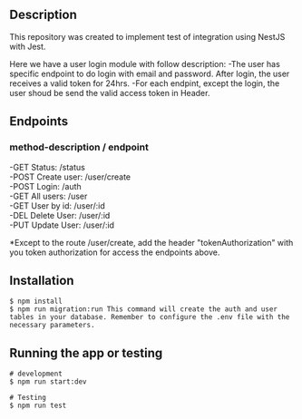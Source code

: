 ## Description
This repository was created to implement test of integration using NestJS with Jest.

Here we have a user login module with follow description:
-The user has specific endpoint to do login with email and password. After login, the user receives a valid token for 24hrs.
-For each endpint, except the login, the user shoud be send the valid access token in Header.

## Endpoints
### method-description / endpoint  
-GET Status: /status  
-POST Create user: /user/create  
-POST Login: /auth  
-GET All users: /user  
-GET User by id: /user/:id  
-DEL Delete User: /user/:id  
-PUT Update User: /user/:id  

*Except to the route /user/create, add the header "tokenAuthorization" with you token authorization for access the endpoints above.

## Installation
```terminal
$ npm install
$ npm run migration:run This command will create the auth and user tables in your database. Remember to configure the .env file with the necessary parameters.
```

## Running the app or testing
```terminal
# development
$ npm run start:dev

# Testing
$ npm run test
```
